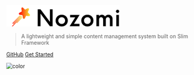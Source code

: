 <img src="_media/icon-left-font.svg" alt="icon" width="300px"/>

> A lightweight and simple content management system built on Slim Framework

[GitHub](https://github.com/JetpackDevStudios/nozomi-core)
[Get Started](index.md)

![color](#3f3f3f)
